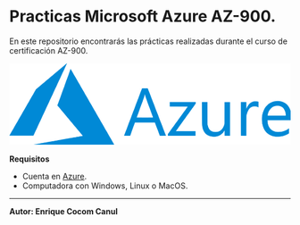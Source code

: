 # Practicas Microsoft Azure AZ-900.

En este repositorio encontrarás las prácticas realizadas durante el curso de certificación AZ-900.


![Logo de Azure](imagenes/logo_azure.png)

**Requisitos**
- Cuenta en [Azure](https://azure.microsoft.com/es-mx/free/students/).
- Computadora con Windows, Linux o MacOS.


--------------------------------------------------------------------------
**Autor: Enrique Cocom Canul**
